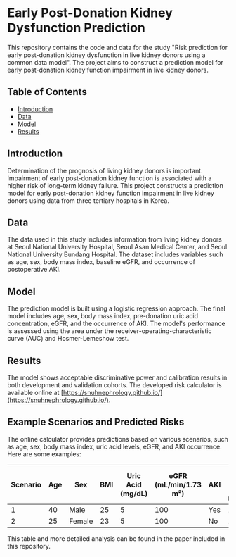 # Early Post-Donation Kidney Dysfunction Prediction

This repository contains the code and data for the study "Risk prediction for early post-donation kidney dysfunction in live kidney donors using a common data model". The project aims to construct a prediction model for early post-donation kidney function impairment in live kidney donors.

## Table of Contents
- [Introduction](#introduction)
- [Data](#data)
- [Model](#model)
- [Results](#results)

## Introduction
Determination of the prognosis of living kidney donors is important. Impairment of early post-donation kidney function is associated with a higher risk of long-term kidney failure. This project constructs a prediction model for early post-donation kidney function impairment in live kidney donors using data from three tertiary hospitals in Korea.

## Data
The data used in this study includes information from living kidney donors at Seoul National University Hospital, Seoul Asan Medical Center, and Seoul National University Bundang Hospital. The dataset includes variables such as age, sex, body mass index, baseline eGFR, and occurrence of postoperative AKI.

## Model
The prediction model is built using a logistic regression approach. The final model includes age, sex, body mass index, pre-donation uric acid concentration, eGFR, and the occurrence of AKI. The model's performance is assessed using the area under the receiver-operating-characteristic curve (AUC) and Hosmer-Lemeshow test.

## Results
The model shows acceptable discriminative power and calibration results in both development and validation cohorts. The developed risk calculator is available online at [https://snuhnephrology.github.io/](https://snuhnephrology.github.io/).

## Example Scenarios and Predicted Risks
The online calculator provides predictions based on various scenarios, such as age, sex, body mass index, uric acid levels, eGFR, and AKI occurrence. Here are some examples:

| Scenario | Age | Sex  | BMI | Uric Acid (mg/dL) | eGFR (mL/min/1.73 m²) | AKI | Risk eGFR < 60 (6 months) | Risk eGFR < 50 (6 months) |
|----------|-----|------|-----|-------------------|-----------------------|-----|---------------------------|---------------------------|
| 1        | 40  | Male | 25  | 5                 | 100                   | Yes | 16.7%                     | 0.5%                      |
| 2        | 25  | Female | 23  | 5                 | 100                   | No  | 1.1%                      | 0.4%                      |

This table and more detailed analysis can be found in the paper included in this repository. 
